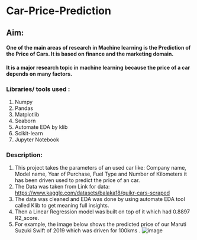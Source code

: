 # Car-Price-Prediction

## Aim:
#### One of the main areas of research in Machine learning is the Prediction of the Price of Cars. It is based on finance and the marketing domain.
#### It is a major research topic in machine learning because the price of a car depends on many factors.

### Libraries/ tools used :
1. Numpy
2. Pandas
3. Matplotlib
4. Seaborn
5. Automate EDA by klib 
6. Scikit-learn
7. Jupyter Notebook

### Description:
1. This project takes the parameters of an used car like: Company name, Model name, Year of Purchase, Fuel Type and Number of Kilometers it has been driven
   used to predict the price of an car.
2. The Data was taken from Link for data: https://www.kaggle.com/datasets/balaka18/quikr-cars-scraped
3. The data was cleaned and EDA was done by using automate EDA tool called Klib to get meaning full insights.
4. Then a Linear Regression model was built on top of it which had 0.8897 R2_score.
5. For example, the image below shows the predicted price of our Maruti Suzuki Swift of 2019 which was driven for 100kms .
![image](https://user-images.githubusercontent.com/118672526/205478330-701fd478-5d84-430b-a2ac-39e9fe131829.JPG)
 
  

